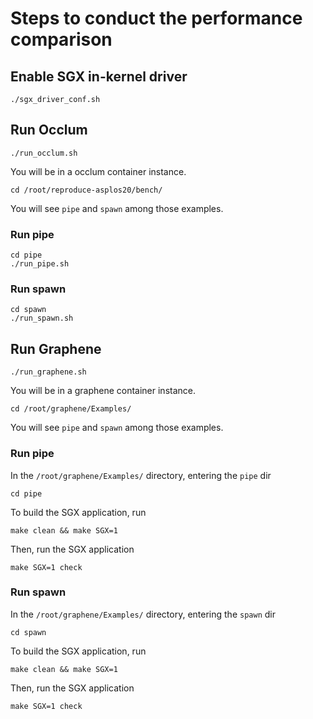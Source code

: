 # Steps to conduct the performance comparison

## Enable SGX in-kernel driver

```
./sgx_driver_conf.sh 
```

## Run Occlum

```
./run_occlum.sh
```

You will be in a occlum container instance.

```
cd /root/reproduce-asplos20/bench/
```

You will see `pipe` and `spawn` among those examples.


### Run pipe

```
cd pipe
./run_pipe.sh
```

### Run spawn

```
cd spawn
./run_spawn.sh
```

## Run Graphene

```
./run_graphene.sh
```

You will be in a graphene container instance.

```
cd /root/graphene/Examples/
```

You will see `pipe` and `spawn` among those examples.

### Run pipe

In the `/root/graphene/Examples/` directory, entering the `pipe` dir

```
cd pipe
```

To build the SGX application, run

```
make clean && make SGX=1 
```

Then, run the SGX application

```
make SGX=1 check
```

### Run spawn

In the `/root/graphene/Examples/` directory, entering the `spawn` dir

```
cd spawn
```

To build the SGX application, run

```
make clean && make SGX=1 
```

Then, run the SGX application

```
make SGX=1 check
```

